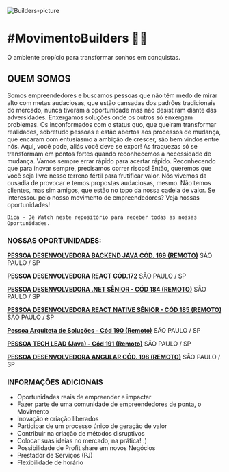 ![Builders-picture](/images/builders.jpg)

# **#MovimentoBuilders** 🖤💛

O ambiente propício para transformar sonhos em conquistas.

## **QUEM SOMOS**

Somos empreendedores e buscamos pessoas que não têm medo de mirar alto com metas audaciosas, que estão cansadas dos padrões tradicionais do mercado, nunca tiveram a oportunidade mas não desistiram diante das adversidades. Enxergamos soluções onde os outros só enxergam problemas.
Os inconformados com o status quo, que queiram transformar realidades, sobretudo pessoas e estão abertos aos processos de mudança, que encaram com entusiasmo a ambição de crescer, são bem vindos entre nós.
Aqui, você pode, aliás você deve se expor! As fraquezas só se transformam em pontos fortes quando reconhecemos a necessidade de mudança. Vamos sempre errar rápido para acertar rápido. Reconhecendo que para inovar sempre, precisamos correr riscos! Então, queremos que você seja livre nesse terreno fértil para frutificar valor.
Nós vivemos da ousadia de provocar e temos propostas audaciosas, mesmo. Não temos clientes, mas sim amigos, que estão no topo da nossa cadeia de valor. Se interessou pelo nosso movimento de empreendedores? Veja nossas oportunidades!</br>

`Dica - Dê Watch neste repositório para receber todas as nossas Oportunidades.`

### **NOSSAS OPORTUNIDADES:**

**[PESSOA DESENVOLVEDORA BACKEND JAVA CÓD. 169 (REMOTO)](http://bit.ly/38S013O)** SÃO PAULO / SP

**[PESSOA DESENVOLVEDORA REACT CÓD.172](http://bit.ly/3sAfxcn)** SÃO PAULO / SP

**[PESSOA DESENVOLVEDORA .NET SÊNIOR - CÓD 184 (REMOTO)](http://bit.ly/2VUZDu8)** SÃO PAULO / SP

**[PESSOA DESENVOLVEDORA REACT NATIVE SÊNIOR - CÓD 185 (REMOTO)](http://bit.ly/36HpgUN)** SÃO PAULO / SP

**[Pessoa Arquiteta de Soluções - Cód 190 (Remoto)](http://bit.ly/36adPEY)** SÃO PAULO / SP

**[PESSOA TECH LEAD (Java) - Cód 191 (Remoto)](http://bit.ly/3cdvI9W)** SÃO PAULO / SP

**[PESSOA DESENVOLVEDORA ANGULAR CÓD. 198 (REMOTO)](http://bit.ly/39Seiy5)** SÃO PAULO / SP

### INFORMAÇÕES ADICIONAIS

- Oportunidades reais de empreender e impactar
- Fazer parte de uma comunidade de empreendedores de ponta, o Movimento
- Inovação e criação liberados
- Participar de um processo único de geração de valor
- Contribuir na criação de métodos disruptivos
- Colocar suas ideias no mercado, na prática! :)
- Possibilidade de Profit share em novos Negócios
- Prestador de Serviços (PJ)
- Flexibilidade de horário

